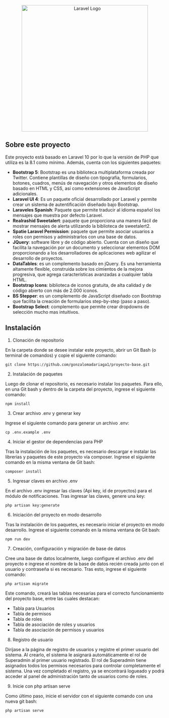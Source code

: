 <p align="center"><a href="https://laravel.com" target="_blank"><img src="https://raw.githubusercontent.com/laravel/art/master/logo-lockup/5%20SVG/2%20CMYK/1%20Full%20Color/laravel-logolockup-cmyk-red.svg" width="400" alt="Laravel Logo"></a></p>



## Sobre este proyecto

Este proyecto está basado en Laravel 10 por lo que la versión de PHP que utiliza es la 8.1 como mínimo. Además, cuenta con los siguientes paquetes:


- **Bootstrap 5**: Bootstrap es una biblioteca multiplataforma creada por Twitter. Contiene plantillas de diseño con tipografía, formularios, botones, cuadros, menús de navegación y otros elementos de diseño basado en HTML y CSS, así como extensiones de JavaScript adicionales.
- **Laravel UI 4**: Es un paquete oficial desarrollado por Laravel y permite crear un sistema de autentificación diseñado bajo Bootstrap.
- **Laraveles Spanish**: Paquete que permite traducir al idioma español los mensajes que muestra por defecto Laravel.
- **Realrashid Sweetalert**: paquete que proporciona una manera fácil de mostrar mensajes de alerta utilizando la biblioteca de sweetalert2. 
- **Spatie Laravel Permission**: paquete que permite asociar usuarios a roles con permisos y administrarlos con una base de datos. 
- **JQuery**: software libre y de código abierto. Cuenta con un diseño que facilita la navegación por un documento y seleccionar elementos DOM proporcionando a los desarrolladores de aplicaciones web agilizar el desarrollo de proyectos.
- **DataTables**: es un complemento basado en jQuery. Es una herramienta altamente flexible, construida sobre los cimientos de la mejora progresiva, que agrega características avanzadas a cualquier tabla HTML.
- **Bootstrap Icons**: biblioteca de iconos gratuita, de alta calidad y de código abierto con más de 2.000 iconos.
- **BS Stepper**: es un complemento de JavaScript diseñado con Bootstrap que facilita la creación de formularios step-by-step (paso a paso).
- **Bootstrap Select**: complemento que permite crear dropdowns de selección mucho mas intuitivos.


## Instalación

1. Clonación de repositorio

En la carpeta donde se desee instalar este proyecto, abrir un Git Bash (o terminal de comandos) y copie el siguiente comando:

`git clone https://github.com/gonzalomadariaga1/proyecto-base.git`

2. Instalación de paquetes 

Luego de clonar el repositorio, es necesario instalar los paquetes. Para ello, en una Git bash y dentro de la carpeta del proyecto, ingrese el siguiente comando:

`npm install`

3. Crear archivo .env y generar key

Ingrese el siguiente comando para generar un archivo .env: 

`cp .env.example .env`

4. Iniciar el gestor de dependencias para PHP

Tras la instalación de los paquetes, es necesario descargar e instalar las librerias y paquetes de este proyecto vía composer. Ingrese el siguiente comando en la misma ventana de Git bash: 

`composer install`

5. Ingresar claves en archivo .env

En el archivo .env ingresar las claves (Api key, id de proyectos) para el módulo de notificaciones. Tras ingresar las claves, genere una key:

`php artisan key:generate`

6. Iniciación del proyecto en modo desarrollo

Tras la instalación de los paquetes, es necesario iniciar el proyecto en modo desarrollo. Ingrese el siguiente comando en la misma ventana de Git bash: 

`npm run dev`


7. Creación, configuración y migración de base de datos

Cree una base de datos localmente, luego configure el archivo .env del proyecto e ingrese el nombre de la base de datos recién creada junto con el usuario y contraseña si es necesario. Tras esto, ingrese el siguiente comando:

`php artisan migrate`

Este comando, creará las tablas necesarias para el correcto funcionamiento del proyecto base, entre las cuales destacan: 

- Tabla para Usuarios
- Tabla de permisos
- Tabla de roles 
- Tabla de asociación de roles y usuarios
- Tabla de asociación de permisos y usuarios

8. Registro de usuario

Diríjase a la página de registro de usuarios y registre el primer usuario del sistema. Al crearlo, el sistema le asignará automáticamente el rol de Superadmin al primer usuario registrado. El rol de Superadmin tiene asignados todos los permisos necesarios para controlar completamente el sistema. Una vez completado el registro, ya se encontrará logueado y podrá acceder al panel de administración tanto de usuarios como de roles.

9. Inicie con php artisan serve

Como último paso, inicie el servidor con el siguiente comando con una nueva git bash:

`php artisan serve`